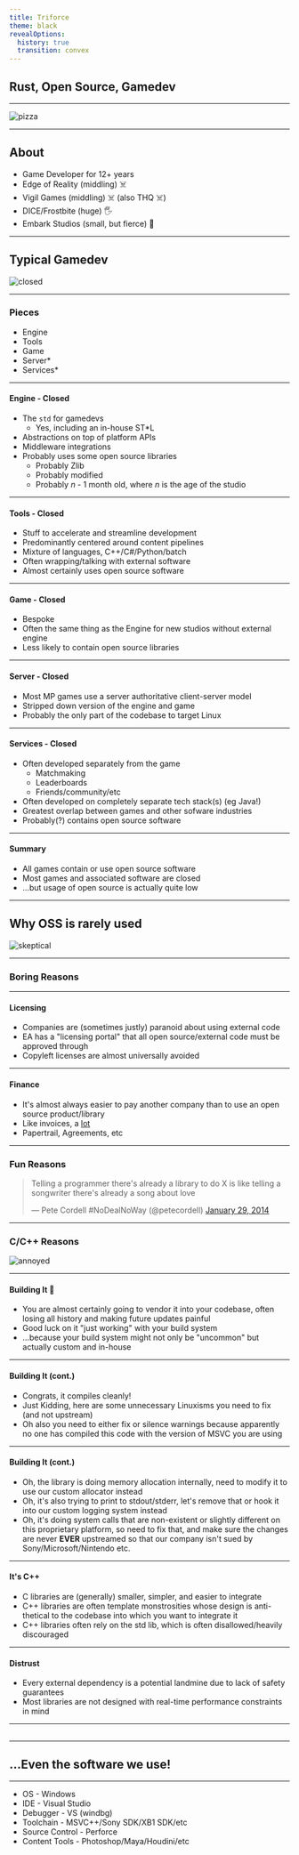 ```yaml
---
title: Triforce
theme: black
revealOptions:
  history: true
  transition: convex
---
```


## Rust, Open Source, Gamedev

----

![pizza](https://media.giphy.com/media/OAbybHNIrqmqY/giphy.gif)

---

## About

- Game Developer for 12+ years
- Edge of Reality (midd️ling) ☠️
- Vigil Games (middling) ☠️ (also THQ ☠️)
- DICE/Frostbite (huge) 🖐
- Embark Studios (small, but fierce) 🦀

---

## Typical Gamedev

![closed](https://media.giphy.com/media/kDwIbnBqKe3D7BSqrt/giphy.gif)

----

### Pieces

- Engine
- Tools
- Game
- Server*
- Services*

----

#### Engine - Closed

- The `std` for gamedevs
  - Yes, including an in-house ST*L
- Abstractions on top of platform APIs
- Middleware integrations
- Probably uses some open source libraries
  - Probably Zlib
  - Probably modified
  - Probably *n* - 1 month old, where *n* is the age of the studio

----

#### Tools - Closed

- Stuff to accelerate and streamline development
- Predominantly centered around content pipelines
- Mixture of languages, C++/C#/Python/batch
- Often wrapping/talking with external software
- Almost certainly uses open source software

----

#### Game - Closed

- Bespoke
- Often the same thing as the Engine for new studios without external engine
- Less likely to contain open source libraries

----

#### Server - Closed

- Most MP games use a server authoritative client-server model
- Stripped down version of the engine and game
- Probably the only part of the codebase to target Linux

----

#### Services - Closed

- Often developed separately from the game
  - Matchmaking
  - Leaderboards
  - Friends/community/etc
- Often developed on completely separate tech stack(s) (eg Java!)
- Greatest overlap between games and other sofware industries
- Probably(?) contains open source software

----

#### Summary

- All games contain or use open source software
- Most games and associated software are closed
- ...but usage of open source is actually quite low

---

## Why OSS is rarely used

![skeptical](https://media.giphy.com/media/cmjCuhwQokW5D2NxMw/giphy.gif)

----

### Boring Reasons

----

#### Licensing

- Companies are (sometimes justly) paranoid about using external code
- EA has a "licensing portal" that all open source/external code must be approved through
- Copyleft licenses are almost universally avoided

----

#### Finance

- It's almost always easier to pay another company than to use an open source product/library
- Like invoices, a [lot](https://www.independent.co.uk/news/world/americas/google-facebook-scam-fake-invoice-wire-fraud-guilty-a8840071.html)
- Papertrail, Agreements, etc

---

### Fun Reasons

<blockquote class="twitter-tweet"><p lang="en" dir="ltr">Telling a programmer there&#39;s already a library to do X is like telling a songwriter there&#39;s already a song about love</p>&mdash; Pete Cordell #NoDealNoWay (@petecordell) <a href="https://twitter.com/petecordell/status/428542622844477441?ref_src=twsrc%5Etfw">January 29, 2014</a></blockquote> <script async src="https://platform.twitter.com/widgets.js" charset="utf-8"></script>

---

### C/C++ Reasons

![annoyed](https://media.giphy.com/media/9mWg0JLV4NwM8/giphy.gif)

----

#### Building It 🔨

- You are almost certainly going to vendor it into your codebase, often losing all history and making future updates painful
- Good luck on it "just working" with your build system
- ...because your build system might not only be "uncommon" but actually custom and in-house

----

#### Building It (cont.)

- Congrats, it compiles cleanly!
- Just Kidding, here are some unnecessary Linuxisms you need to fix (and not upstream)
- Oh also you need to either fix or silence warnings because apparently no one has compiled
this code with the version of MSVC you are using

----

#### Building It (cont.)

- Oh, the library is doing memory allocation internally, need to modify it to use our custom allocator instead
- Oh, it's also trying to print to stdout/stderr, let's remove that or hook it into our custom logging system instead
- Oh, it's doing system calls that are non-existent or slightly different on this proprietary platform, so need to fix that, and make sure the changes are never **EVER** upstreamed so that our company isn't sued by Sony/Microsoft/Nintendo etc.

----

#### It's C++

- C libraries are (generally) smaller, simpler, and easier to integrate
- C++ libraries are often template monstrosities whose design is anti-thetical to the codebase into which you want to integrate it
- C++ libraries often rely on the std lib, which is often disallowed/heavily discouraged

----

#### Distrust

- Every external dependency is a potential landmine due to lack of safety guarantees
- Most libraries are not designed with real-time performance constraints in mind

---

## 

---

## ...Even the software we use!

----

- OS - Windows
- IDE - Visual Studio
- Debugger - VS (windbg)
- Toolchain - MSVC++/Sony SDK/XB1 SDK/etc
- Source Control - Perforce
- Content Tools - Photoshop/Maya/Houdini/etc


